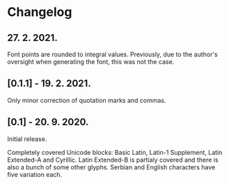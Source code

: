 # Changelog

## 27. 2. 2021.

Font points are rounded to integral values. Previously, due to the author's oversight when generating the font, this was not the case.

## [0.1.1] - 19.  2. 2021.

Only minor correction of quotation marks and commas. 

## [0.1] - 20. 9. 2020.

Initial release.

Completely covered Unicode blocks: Basic Latin, Latin-1 Supplement, Latin Extended-A and Cyrillic. Latin Extended-B is partialy covered and there is also a bunch of some other  glyphs. Serbian and English characters have five variation each.
